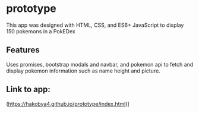 # prototype

This app was designed with HTML, CSS, and ES6+ JavaScript to display 150 pokemons in a PokEDex

## Features

Uses promises, bootstrap modals and navbar, and pokemon api to fetch and display pokemon information such as name height and picture.

## Link to app:

(https://hakobya4.github.io/prototype/index.html)]
